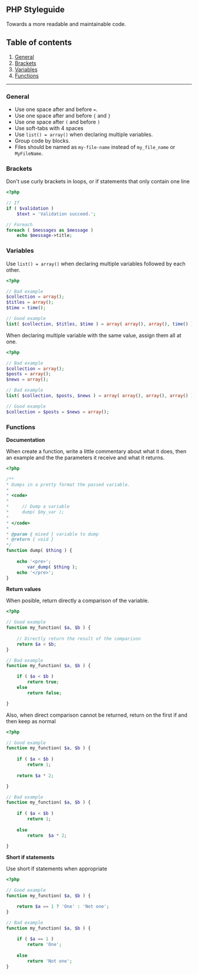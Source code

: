 ## PHP Styleguide
Towards a more readable and maintainable code.

## Table of contents

1. [General](#general)
2. [Brackets](#brackets)
3. [Variables](#variables)
4. [Functions](#functions)
 

-------

### General

* Use one space after and before `=`.
* Use one space after and before `{` and `}`
* Use one space after `(` and before `)`
* Use soft-tabs with 4 spaces
* Use `list() = array()` when declaring multiple variables.
* Group code by blocks.
* Files should be named as `my-file-name` instead of `my_file_name` or `MyFileName`.


### Brackets

Don't use curly brackets in loops, or if statements that only contain one line

```php
<?php

// If
if ( $validation )
	$text = 'Validation succeed.';

// Foreach
foreach ( $messages as $message )
	echo $message->title;

```

### Variables

Use `list() = array()` when declaring multiple variables followed by each other.

```php
<?php

// Bad example
$collection = array();
$titles = array();
$time = time();

// Good example
list( $collection, $titles, $time ) = array( array(), array(), time() );

```

When declaring multiple variable with the same value, assign them all at one.

```php
<?php

// Bad example
$collection = array();
$posts = array();
$news = array();

// Bad example
list( $collection, $posts, $news ) = array( array(), array(), array() );

// Good example
$collection = $posts = $news = array();

```


### Functions

**Documentation**

When create a function, write a little commentary about what it does, then an example and the the parameters it receive and what it returns.

```php
<?php

/**
* Dumps in a pretty format the passed variable.
*
* <code>
*
*     // Dump a variable
*     dump( $my_var );
*
* </code>
*
* @param { mixed } variable to dump
* @return { void }
*/
function dump( $thing ) {
 
    echo '<pre>';
        var_dump( $thing );
    echo '</pre>';
}
```

**Return values**

When posible, return directly a comparison of the variable.

```php
<?php

// Good example
function my_function( $a, $b ) {
	
	// Directly return the result of the comparison
	return $a < $b;
}

// Bad example
function my_function( $a, $b ) {

	if ( $a < $b )
		return true;
	else 
		return false;

}

```

Also, when direct comparison cannot be returned, return on the first if and then keep as normal

```php
<?php

// Good example
function my_function( $a, $b ) {
	
	if ( $a < $b )
		return 1;
		
	return $a * 2;

}

// Bad example
function my_function( $a, $b ) {
	
	if ( $a < $b )
		return 1;
		
	else 
		return  $a * 2;

}
```

**Short if statements**

Use short if statements when appropriate

```php
<?php

// Good example
function my_function( $a, $b ) {

	return $a == 1 ? 'One' : 'Not one';
}

// Bad example
function my_function( $a, $b ) {
	
	if ( $a == 1 )
		return 'One';
		
	else
		return 'Not one';
}

```
